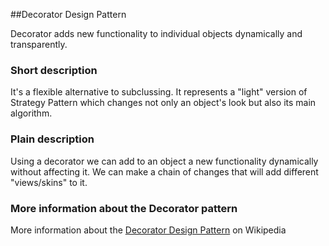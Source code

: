 ##Decorator Design Pattern

Decorator adds new functionality to individual objects dynamically and transparently.

### Short description

It's a flexible alternative to subclussing. It represents a "light" version of Strategy Pattern which changes not only an object's look but also
its main algorithm.

### Plain description

Using a decorator we can add to an object a new functionality dynamically without affecting it. We can make a chain of changes that will
add different "views/skins" to it.

### More information about the Decorator pattern

More information about the [Decorator Design Pattern](https://en.wikipedia.org/wiki/Decorator_pattern) on Wikipedia
